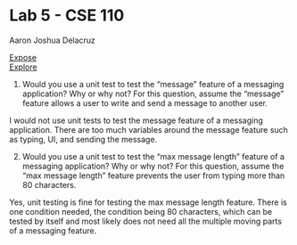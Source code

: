 # Lab 5 - CSE 110
Aaron Joshua Delacruz

[Expose](https://aldclab.github.io/CSE110-Lab5/expose.html)  
[Explore](https://aldclab.github.io/CSE110-Lab5/explore.html)

1) Would you use a unit test to test the “message” feature of a messaging application? Why or why not? For this question, assume the “message” feature allows a user to write and send a message to another user.

I would not use unit tests to test the message feature of a messaging application. There are too much variables around the message feature such as typing, UI, and sending the message.

2) Would you use a unit test to test the “max message length” feature of a messaging application? Why or why not? For this question, assume the “max message length” feature prevents the user from typing more than 80 characters.

Yes, unit testing is fine for testing the max message length feature. There is one condition needed, the condition being 80 characters, which can be tested by itself and most likely does not need all the multiple moving parts of a messaging feature. 